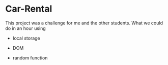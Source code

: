 # Car-Rental

This project was a challenge for me and the other students. What we could do in an hour using

- local storage

- DOM

- random function